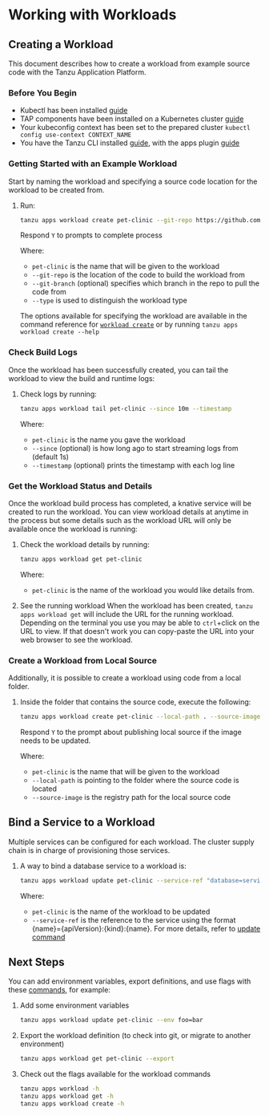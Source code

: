 # Working with Workloads

## <a id='Creating'></a> Creating a Workload 

This document describes how to create a workload from example source code with the Tanzu Application Platform.

### <a id='prereqs'></a>Before You Begin

+ Kubectl has been installed [guide](https://kubernetes.io/docs/tasks/tools/)
+ TAP components have been installed on a Kubernetes cluster [guide](../../install-intro.md)
+ Your kubeconfig context has been set to the prepared cluster `kubectl config use-context CONTEXT_NAME`
+ You have the Tanzu CLI installed [guide](../../install-general.md#cli-and-plugin), with the apps plugin [guide](overview-installation.md#Installation)

### Getting Started with an Example Workload

Start by naming the workload and specifying a source code location for the workload to be created from.

1. Run:

    ```sh
    tanzu apps workload create pet-clinic --git-repo https://github.com/spring-projects/spring-petclinic --git-branch main --type web  
    ```

    Respond `Y` to prompts to complete process

    Where:

     + `pet-clinic` is the name that will be given to the workload
     + `--git-repo` is the location of the code to build the workload from
     + `--git-branch` (optional) specifies which branch in the repo to pull the code from
     + `--type` is used to distinguish the workload type

    The options available for specifying the workload are available in the command reference for [`workload create`](command-reference/tanzu_apps_workload_create.md) or by running `tanzu apps workload create --help`


### <a id='workload-tail'></a> Check Build Logs

Once the workload has been successfully created, you can tail the workload to view the build and runtime logs:

1. Check logs by running:

    ```sh
    tanzu apps workload tail pet-clinic --since 10m --timestamp
    ```

    Where:

     + `pet-clinic` is the name you gave the workload
     + `--since` (optional) is how long ago to start streaming logs from (default 1s)
     + `--timestamp` (optional) prints the timestamp with each log line

### <a id='workload-get'></a> Get the Workload Status and Details

Once the workload build process has completed, a knative service will be created to run the workload.
You can view workload details at anytime in the process but some details such as the workload URL will only be available once the workload is running:

1. Check the workload details by running:

    ```sh
    tanzu apps workload get pet-clinic
    ```

    Where:

     + `pet-clinic` is the name of the workload you would like details from.

2. See the running workload
When the workload has been created, `tanzu apps workload get` will include the URL for the running workload.
Depending on the terminal you use you may be able to `ctrl`+click on the URL to view. If that doesn't work you can copy-paste the URL into your web browser to see the workload.

### <a id='workload-local-source'></a> Create a Workload from Local Source

Additionally, it is possible to create a workload using code from a local folder.

1. Inside the folder that contains the source code, execute the following:

    ```sh
    tanzu apps workload create pet-clinic --local-path . --source-image springio/petclinic
    ```

    Respond `Y` to the prompt about publishing local source if the image needs to be updated.

    Where:

    + `pet-clinic` is the name that will be given to the workload
    + `--local-path` is pointing to the folder where the source code is located
    + `--source-image` is the registry path for the local source code

## <a id='service-binding'></a> Bind a Service to a Workload

Multiple services can be configured for each workload. The cluster supply chain is in charge of provisioning those services.

1. A way to bind a database service to a workload is:

    ```sh
    tanzu apps workload update pet-clinic --service-ref "database=services.tanzu.vmware.com/v1alpha1:MySQL:my-prod-db"
    ```

    Where:

    + `pet-clinic` is the name of the workload to be updated
    + `--service-ref` is the reference to the service using the format {name}={apiVersion}:{kind}:{name}. For more details, refer to [update command](command-reference/tanzu_apps_workload_update.md#update-options)

## <a id='next-steps'></a> Next Steps

You can add environment variables, export definitions, and use flags with these [commands](command-reference.md), for example:

1. Add some environment variables

    ```sh
    tanzu apps workload update pet-clinic --env foo=bar
    ```

2. Export the workload definition (to check into git, or migrate to another environment)

    ```sh
    tanzu apps workload get pet-clinic --export
    ```

3. Check out the flags available for the workload commands

    ```sh
    tanzu apps workload -h
    tanzu apps workload get -h
    tanzu apps workload create -h
    ```
